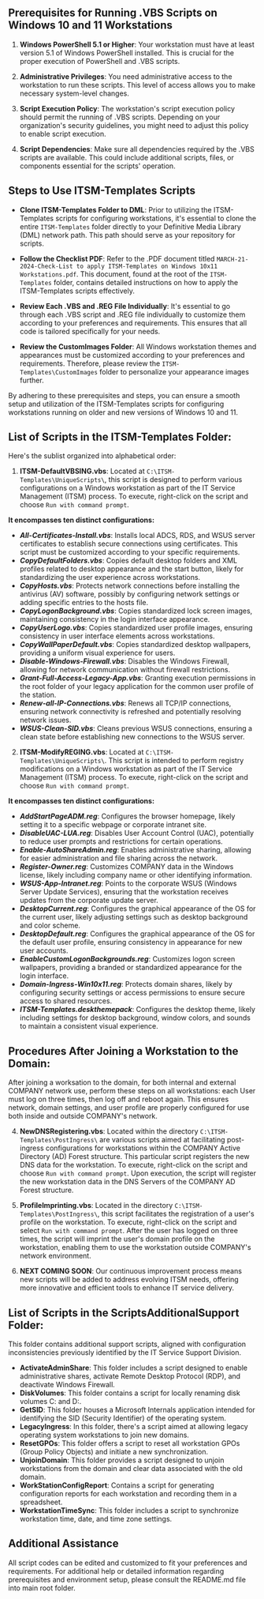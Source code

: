 ## Prerequisites for Running .VBS Scripts on Windows 10 and 11 Workstations

1. **Windows PowerShell 5.1 or Higher**: Your workstation must have at least version 5.1 of Windows PowerShell installed. This is crucial for the proper execution of PowerShell and .VBS scripts.

2. **Administrative Privileges**: You need administrative access to the workstation to run these scripts. This level of access allows you to make necessary system-level changes.

3. **Script Execution Policy**: The workstation's script execution policy should permit the running of .VBS scripts. Depending on your organization's security guidelines, you might need to adjust this policy to enable script execution.

4. **Script Dependencies**: Make sure all dependencies required by the .VBS scripts are available. This could include additional scripts, files, or components essential for the scripts' operation.

## Steps to Use ITSM-Templates Scripts

- **Clone ITSM-Templates Folder to DML**: Prior to utilizing the ITSM-Templates scripts for configuring workstations, it's essential to clone the entire `ITSM-Templates` folder directly to your Definitive Media Library (DML) network path. This path should serve as your repository for scripts. 

- **Follow the Checklist PDF**: Refer to the .PDF document titled `MARCH-21-2024-Check-List to apply ITSM-Templates on Windows 10x11 Workstations.pdf`. This document, found at the root of the `ITSM-Templates` folder, contains detailed instructions on how to apply the ITSM-Templates scripts effectively.

- **Review Each .VBS and .REG File Individually**: It's essential to go through each .VBS script and .REG file individually to customize them according to your preferences and requirements. This ensures that all code is tailored specifically for your needs.

- **Review the CustomImages Folder**: All Windows workstation themes and appearances must be customized according to your preferences and requirements. Therefore, please review the `ITSM-Templates\CustomImages` folder to personalize your appearance images further.

By adhering to these prerequisites and steps, you can ensure a smooth setup and utilization of the ITSM-Templates scripts for configuring workstations running on older and new versions of Windows 10 and 11.

## List of Scripts in the ITSM-Templates Folder:

Here's the sublist organized into alphabetical order:

1. **ITSM-DefaultVBSING.vbs**: Located at `C:\ITSM-Templates\UniqueScripts\`, this script is designed to perform various configurations on a Windows workstation as part of the IT Service Management (ITSM) process. To execute, right-click on the script and choose `Run with command prompt`.

**It encompasses ten distinct configurations:**
   - ***All-Certificates-Install.vbs***: Installs local ADCS, RDS, and WSUS server certificates to establish secure connections using certificates. This script must be customized according to your specific requirements.
   - ***CopyDefaultFolders.vbs***: Copies default desktop folders and XML profiles related to desktop appearance and the start button, likely for standardizing the user experience across workstations.
   - ***CopyHosts.vbs***: Protects network connections before installing the antivirus (AV) software, possibly by configuring network settings or adding specific entries to the hosts file.
   - ***CopyLogonBackground.vbs***: Copies standardized lock screen images, maintaining consistency in the login interface appearance.
   - ***CopyUserLogo.vbs***: Copies standardized user profile images, ensuring consistency in user interface elements across workstations.
   - ***CopyWallPaperDefault.vbs***: Copies standardized desktop wallpapers, providing a uniform visual experience for users.
   - ***Disable-Windows-Firewall.vbs***: Disables the Windows Firewall, allowing for network communication without firewall restrictions.
   - ***Grant-Full-Access-Legacy-App.vbs***: Granting execution permissions in the root folder of your legacy application for the common user profile of the station.
   - ***Renew-all-IP-Connections.vbs***: Renews all TCP/IP connections, ensuring network connectivity is refreshed and potentially resolving network issues.
   - ***WSUS-Clean-SID.vbs***: Cleans previous WSUS connections, ensuring a clean state before establishing new connections to the WSUS server.

2. **ITSM-ModifyREGING.vbs**: Located at `C:\ITSM-Templates\UniqueScripts\`. This script is intended to perform registry modifications on a Windows workstation as part of the IT Service Management (ITSM) process. To execute, right-click on the script and choose `Run with command prompt`.

**It encompasses ten distinct configurations:**
   - ***AddStartPageADM.reg***: Configures the browser homepage, likely setting it to a specific webpage or corporate intranet site.
   - ***DisableUAC-LUA.reg***: Disables User Account Control (UAC), potentially to reduce user prompts and restrictions for certain operations.
   - ***Enable-AutoShareAdmin.reg***: Enables administrative sharing, allowing for easier administration and file sharing across the network.
   - ***Register-Owner.reg***: Customizes COMPANY data in the Windows license, likely including company name or other identifying information.
   - ***WSUS-App-Intranet.reg***: Points to the corporate WSUS (Windows Server Update Services), ensuring that the workstation receives updates from the corporate update server.
   - ***DesktopCurrent.reg***: Configures the graphical appearance of the OS for the current user, likely adjusting settings such as desktop background and color scheme.
   - ***DesktopDefault.reg***: Configures the graphical appearance of the OS for the default user profile, ensuring consistency in appearance for new user accounts.
   - ***EnableCustomLogonBackgrounds.reg***: Customizes logon screen wallpapers, providing a branded or standardized appearance for the login interface.
   - ***Domain-Ingress-Win10x11.reg***: Protects domain shares, likely by configuring security settings or access permissions to ensure secure access to shared resources.
   - ***ITSM-Templates.deskthemepack***: Configures the desktop theme, likely including settings for desktop background, window colors, and sounds to maintain a consistent visual experience.

## Procedures After Joining a Workstation to the Domain:
After joining a worksation to the domain, for both internal and external COMPANY network use, perform these steps on all workstations: each User must log on three times, then log off and reboot again. This ensures network, domain settings, and user profile are properly configured for use both inside and outside COMPANY's network.

4. **NewDNSRegistering.vbs**: Located within the directory `C:\ITSM-Templates\PostIngress\` are various scripts aimed at facilitating post-ingress configurations for workstations within the COMPANY Active Directory (AD) Forest structure. This particular script registers the new DNS data for the workstation. To execute, right-click on the script and choose `Run with command prompt`. Upon execution, the script will register the new workstation data in the DNS Servers of the COMPANY AD Forest structure.

5. **ProfileImprinting.vbs**: Located in the directory `C:\ITSM-Templates\PostIngress\`, this script facilitates the registration of a user's profile on the workstation. To execute, right-click on the script and select `Run with command prompt`. After the user has logged on three times, the script will imprint the user's domain profile on the workstation, enabling them to use the workstation outside COMPANY's network environment.

6. **NEXT COMING SOON**: Our continuous improvement process means new scripts will be added to address evolving ITSM needs, offering more innovative and efficient tools to enhance IT service delivery.

## List of Scripts in the ScriptsAdditionalSupport Folder:

This folder contains additional support scripts, aligned with configuration inconsistencies previously identified by the IT Service Support Division.

   - **ActivateAdminShare**: This folder includes a script designed to enable administrative shares, activate Remote Desktop Protocol (RDP), and deactivate Windows Firewall.
   - **DiskVolumes**: This folder contains a script for locally renaming disk volumes C: and D:.
   - **GetSID**: This folder houses a Microsoft Internals application intended for identifying the SID (Security Identifier) of the operating system.
   - **LegacyIngress**: In this folder, there's a script aimed at allowing legacy operating system workstations to join new domains.
   - **ResetGPOs**: This folder offers a script to reset all workstation GPOs (Group Policy Objects) and initiate a new synchronization.
   - **UnjoinDomain**: This folder provides a script designed to unjoin workstations from the domain and clear data associated with the old domain.
   - **WorkStationConfigReport**: Contains a script for generating configuration reports for each workstation and recording them in a spreadsheet.
   - **WorkstationTimeSync**: This folder includes a script to synchronize workstation time, date, and time zone settings.

## Additional Assistance
All script codes can be edited and customized to fit your preferences and requirements. For additional help or detailed information regarding prerequisites and environment setup, please consult the README.md file into main root folder.

